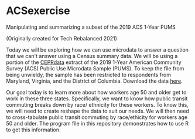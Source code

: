 # ACSexercise
Manipulating and summarizing a subset of the 2019 ACS 1-Year PUMS

(Originally created for Tech Rebalanced 2021)

Today we will be exploring how we can use microdata to answer a question that we can't answer using a Census summary data. We will be using a portion of the [CEPRdata](https://ceprdata.org/) extract of the 2019 1-Year American Community Survey (ACS) Public Use Microdata Sample (PUMS). To keep the file from being unwieldy, the sample has been restricted to respondents from Maryland, Virginia, and the District of Columbia. Download the data [here](https://ceprdata.org/wp-content/acs/data/cepr_acs_2019_dmv.csv.zip).

Our goal today is to learn more about how workers age 50 and older get to work in these three states. Specifically, we want to know how public transit commuting breaks down by race/ ethnicity for these workers. To know this, we will need to create reshape the data to suit our needs. We will then need to cross-tabulate public transit commuting by race/ethicity for workers age 50 and older. The program file in this repository demonstrates how to use R to get this information.
